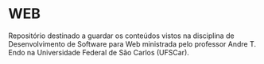 # WEB
Repositório destinado a guardar os conteúdos vistos na disciplina de Desenvolvimento de Software para Web ministrada pelo professor Andre T. Endo na Universidade Federal de São Carlos (UFSCar).
